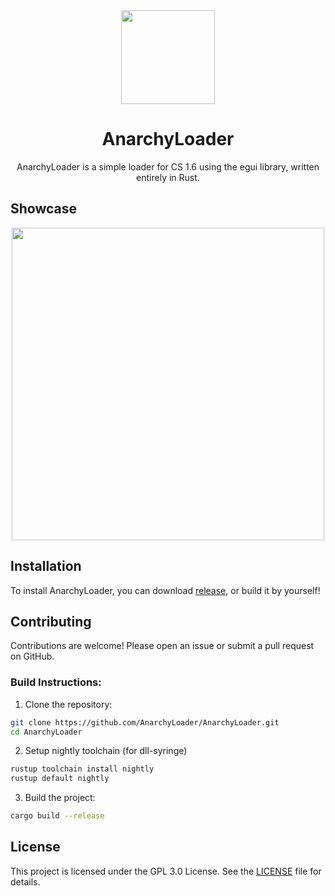 <div align="center">
   <img src="https://github.com/user-attachments/assets/da62d58f-d664-4ce5-8932-db1e04d572c3" width="150"></img>
   <h1>AnarchyLoader</h1>
   AnarchyLoader is a simple loader for CS 1.6 using the egui library, written entirely in Rust.
</div>

## Showcase
<div align="center">
    <img src="https://github.com/user-attachments/assets/c34b63f0-d7dc-4a01-9610-1642d4557ece" width=500>
</div>

## Installation

To install AnarchyLoader, you can download [release](https://github.com/AnarchyLoader/AnarchyLoader/releases/latest), or build it by yourself!

## Contributing

Contributions are welcome! Please open an issue or submit a pull request on GitHub.

### Build Instructions:

1. Clone the repository:

```sh
git clone https://github.com/AnarchyLoader/AnarchyLoader.git
cd AnarchyLoader
```

2. Setup nightly toolchain (for dll-syringe)

```sh
rustup toolchain install nightly
rustup default nightly
```

3. Build the project:

```sh
cargo build --release
```

## License

This project is licensed under the GPL 3.0 License. See the [LICENSE](https://github.com/AnarchyLoader/AnarchyLoader/blob/main/LICENSE) file for details.
